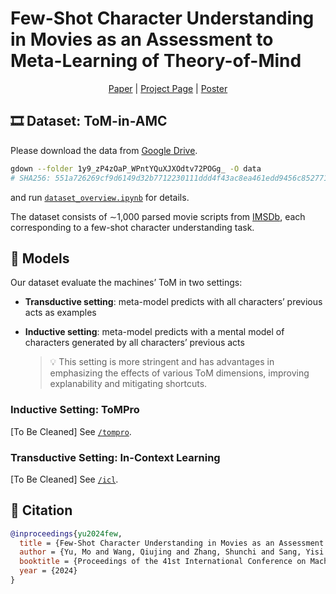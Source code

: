 # Few-Shot Character Understanding in Movies as an Assessment to Meta-Learning of Theory-of-Mind

<p align="center">
    <a href="https://proceedings.mlr.press/v235/yu24n.html">Paper</a> |
    <a href="https://shunchizhang.github.io/tom-in-amc">Project Page</a> |
    <a href="./img/poster.png">Poster</a>
</p>

## :film_strip: Dataset: ToM-in-AMC

Please download the data from [Google Drive](https://drive.google.com/drive/folders/1y9_zP4zOaP_WPntYQuXJXOdtv72POGg_?usp=sharing).

```sh
gdown --folder 1y9_zP4zOaP_WPntYQuXJXOdtv72POGg_ -O data
# SHA256: 551a726269cf9d6149d32b7712230111ddd4f43ac8ea461edd9456c8527711ad
```

and run [`dataset_overview.ipynb`](./dataset_overview.ipynb) for details.

The dataset consists of ∼1,000 parsed movie scripts from [IMSDb](https://imsdb.com), each corresponding to a few-shot character understanding task.

## :robot: Models

Our dataset evaluate the machines’ ToM in two settings:
- **Transductive setting**: meta-model predicts with all characters’ previous acts as examples
- **Inductive setting**: meta-model predicts with a mental model of characters generated by all characters’ previous acts

  > :bulb: This setting is more stringent and has advantages in emphasizing the effects of various ToM dimensions, improving explanability and mitigating shortcuts.

### Inductive Setting: ToMPro

[To Be Cleaned] See [`/tompro`](./tompro).

### Transductive Setting: In-Context Learning

[To Be Cleaned] See [`/icl`](./icl).

## :pencil: Citation

```bibtex
@inproceedings{yu2024few,
  title = {Few-Shot Character Understanding in Movies as an Assessment to Meta-Learning of Theory-of-Mind},
  author = {Yu, Mo and Wang, Qiujing and Zhang, Shunchi and Sang, Yisi and Pu, Kangsheng and Wei, Zekai and Wang, Han and Xu, Liyan and Li, Jing and Yu, Yue and Zhou, Jie},
  booktitle = {Proceedings of the 41st International Conference on Machine Learning},
  year = {2024}
}
```
